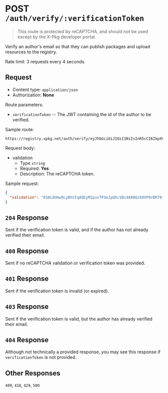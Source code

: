 # POST `/auth/verify/:verificationToken`

> This route is protected by reCAPTCHA, and should not be used except by the X-Pkg developer portal.

Verify an author's email so that they can publish packages and upload resources to the registry.

Rate limit: 3 requests every 4 seconds.

## Request

- Content type: `application/json`
- Authorization: **None**

Route parameters:

- `verificationToken` -- The JWT containing the id of the author to be verified.

Sample route:

```uri
https://registry.xpkg.net/auth/verify/eyJhbGciOiJIUzI1NiIsInR5cCI6IkpXVCJ9.eyJpZCI6IjdadkpmNFgtZTdybWZaV0oiLCJpYXQiOjE2ODc5MTY0MzEsImV4cCI6MTY4ODAwMjgzMX0.kdAcQ_HQF0eCTTLnvoBdR6QM9CVBLBJvwkeOdFUxhR8
```

Request body:

- validation
  - Type `string`
  - Required: **Yes**
  - Description: The reCAPTCHA token.

Sample request:

```json
{
  "validation": "03AL8dmw9LyBhSIqAQEyM2puvTFUeJpQXcSBc4A80Qzk0VP0vBR70fYcCFGxIpYigDu"
}
```

## `204` Response

Sent if the verification token is valid, and if the author has not already verified their email.

## `400` Response

Sent if no reCAPTCHA validation or verification token was provided.

## `401` Response

Sent if the verification token is invalid (or expired).

## `403` Response

Sent if the verification token is valid, but the author has already verified their email.

## `404` Response

Although not technically a provided response, you may see this response if `verificationToken` is not provided.

## Other Responses

`409`, `418`, `429`, `500`